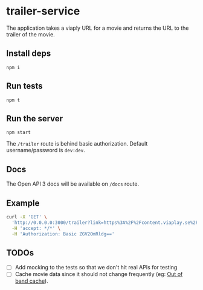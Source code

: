 # trailer-service

The application takes a viaply URL for a movie and returns the URL to the trailer of the movie.

## Install deps

`npm i`

## Run tests

`npm t`

## Run the server

`npm start`

The `/trailer` route is behind basic authorization. Default username/password is `dev:dev`.

## Docs
The Open API 3 docs will be available on `/docs` route.

## Example

```sh
curl -X 'GET' \
  'http://0.0.0.0:3000/trailer?link=https%3A%2F%2Fcontent.viaplay.se%2Fpc-se%2Ffilm%2Farrival-2016' \
  -H 'accept: */*' \
  -H 'Authorization: Basic ZGV2OmRldg=='
```
## TODOs
- [ ] Add mocking to the tests so that we don't hit real APIs for testing
- [ ] Cache movie data since it should not change frequently (eg: [Out of band cache](https://github.com/godaddy/out-of-band-cache/)).